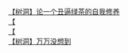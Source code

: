 [【树洞】论一个丑逼绿茶的自我修养](http://tieba.baidu.com/p/4348159039?see_lz=1&pn=)   
[【](http://tieba.baidu.com/p/4348135571?see_lz=1&pn=)   
[【](http://tieba.baidu.com/p/4347618633?see_lz=1&pn=)   
[【树洞】万万没想到](http://tieba.baidu.com/p/4347656815?see_lz=1&pn=)   

